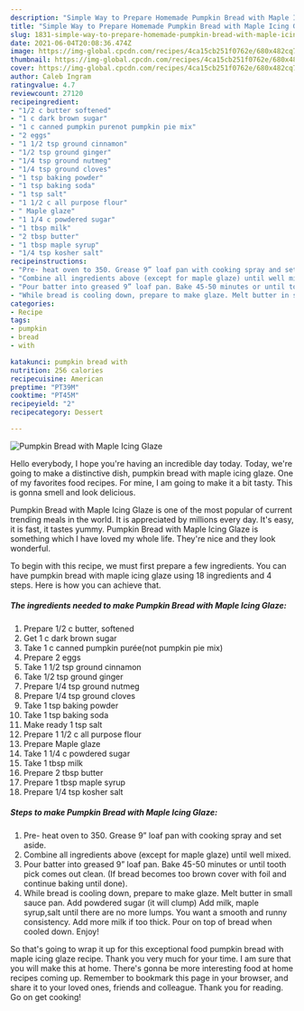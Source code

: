 ```yaml
---
description: "Simple Way to Prepare Homemade Pumpkin Bread with Maple Icing Glaze"
title: "Simple Way to Prepare Homemade Pumpkin Bread with Maple Icing Glaze"
slug: 1831-simple-way-to-prepare-homemade-pumpkin-bread-with-maple-icing-glaze
date: 2021-06-04T20:08:36.474Z
image: https://img-global.cpcdn.com/recipes/4ca15cb251f0762e/680x482cq70/pumpkin-bread-with-maple-icing-glaze-recipe-main-photo.jpg
thumbnail: https://img-global.cpcdn.com/recipes/4ca15cb251f0762e/680x482cq70/pumpkin-bread-with-maple-icing-glaze-recipe-main-photo.jpg
cover: https://img-global.cpcdn.com/recipes/4ca15cb251f0762e/680x482cq70/pumpkin-bread-with-maple-icing-glaze-recipe-main-photo.jpg
author: Caleb Ingram
ratingvalue: 4.7
reviewcount: 27120
recipeingredient:
- "1/2 c butter softened"
- "1 c dark brown sugar"
- "1 c canned pumpkin purenot pumpkin pie mix"
- "2 eggs"
- "1 1/2 tsp ground cinnamon"
- "1/2 tsp ground ginger"
- "1/4 tsp ground nutmeg"
- "1/4 tsp ground cloves"
- "1 tsp baking powder"
- "1 tsp baking soda"
- "1 tsp salt"
- "1 1/2 c all purpose flour"
- " Maple glaze"
- "1 1/4 c powdered sugar"
- "1 tbsp milk"
- "2 tbsp butter"
- "1 tbsp maple syrup"
- "1/4 tsp kosher salt"
recipeinstructions:
- "Pre- heat oven to 350. Grease 9” loaf pan with cooking spray and set aside."
- "Combine all ingredients above (except for maple glaze) until well mixed."
- "Pour batter into greased 9” loaf pan. Bake 45-50 minutes or until tooth pick comes out clean. (If bread becomes too brown cover with foil and continue baking until done)."
- "While bread is cooling down, prepare to make glaze. Melt butter in small sauce pan. Add powdered sugar (it will clump) Add milk, maple syrup,salt until there are no more lumps. You want a smooth and runny consistency. Add more milk if too thick. Pour on top of bread when cooled down. Enjoy!"
categories:
- Recipe
tags:
- pumpkin
- bread
- with

katakunci: pumpkin bread with 
nutrition: 256 calories
recipecuisine: American
preptime: "PT39M"
cooktime: "PT45M"
recipeyield: "2"
recipecategory: Dessert

---
```



![Pumpkin Bread with Maple Icing Glaze](https://img-global.cpcdn.com/recipes/4ca15cb251f0762e/680x482cq70/pumpkin-bread-with-maple-icing-glaze-recipe-main-photo.jpg)

Hello everybody, I hope you're having an incredible day today. Today, we're going to make a distinctive dish, pumpkin bread with maple icing glaze. One of my favorites food recipes. For mine, I am going to make it a bit tasty. This is gonna smell and look delicious.



Pumpkin Bread with Maple Icing Glaze is one of the most popular of current trending meals in the world. It is appreciated by millions every day. It's easy, it is fast, it tastes yummy. Pumpkin Bread with Maple Icing Glaze is something which I have loved my whole life. They're nice and they look wonderful.


To begin with this recipe, we must first prepare a few ingredients. You can have pumpkin bread with maple icing glaze using 18 ingredients and 4 steps. Here is how you can achieve that.

<!--inarticleads1-->

##### The ingredients needed to make Pumpkin Bread with Maple Icing Glaze:

1. Prepare 1/2 c butter, softened
1. Get 1 c dark brown sugar
1. Take 1 c canned pumpkin purée(not pumpkin pie mix)
1. Prepare 2 eggs
1. Take 1 1/2 tsp ground cinnamon
1. Take 1/2 tsp ground ginger
1. Prepare 1/4 tsp ground nutmeg
1. Prepare 1/4 tsp ground cloves
1. Take 1 tsp baking powder
1. Take 1 tsp baking soda
1. Make ready 1 tsp salt
1. Prepare 1 1/2 c all purpose flour
1. Prepare  Maple glaze
1. Take 1 1/4 c powdered sugar
1. Take 1 tbsp milk
1. Prepare 2 tbsp butter
1. Prepare 1 tbsp maple syrup
1. Prepare 1/4 tsp kosher salt




<!--inarticleads2-->

##### Steps to make Pumpkin Bread with Maple Icing Glaze:

1. Pre- heat oven to 350. Grease 9” loaf pan with cooking spray and set aside.
1. Combine all ingredients above (except for maple glaze) until well mixed.
1. Pour batter into greased 9” loaf pan. Bake 45-50 minutes or until tooth pick comes out clean. (If bread becomes too brown cover with foil and continue baking until done).
1. While bread is cooling down, prepare to make glaze. Melt butter in small sauce pan. Add powdered sugar (it will clump) Add milk, maple syrup,salt until there are no more lumps. You want a smooth and runny consistency. Add more milk if too thick. Pour on top of bread when cooled down. Enjoy!




So that's going to wrap it up for this exceptional food pumpkin bread with maple icing glaze recipe. Thank you very much for your time. I am sure that you will make this at home. There's gonna be more interesting food at home recipes coming up. Remember to bookmark this page in your browser, and share it to your loved ones, friends and colleague. Thank you for reading. Go on get cooking!

